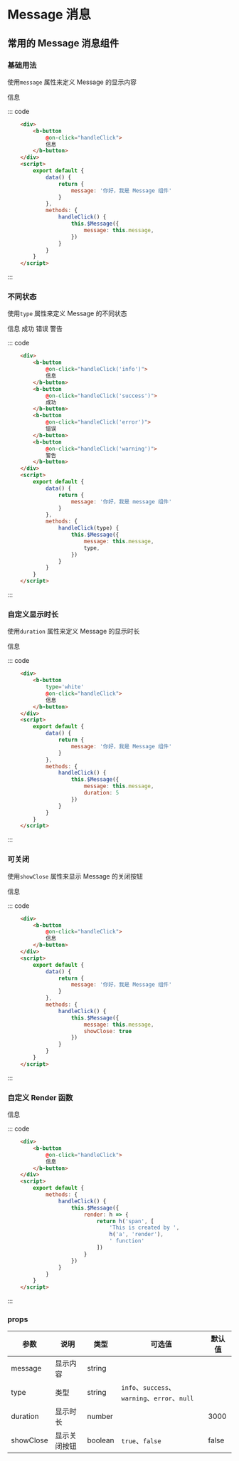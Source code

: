 # Message 消息
常用的 Message 消息组件
-----

### 基础用法
使用```message``` 属性来定义 Message 的显示内容

<div class="example">
    <div class="example-box">
        <div>
            <b-button
                @on-click="handleClick">
                信息
            </b-button>
        </div>
        <script>
            export default {
                data() {
                    return {
                        message: '你好，我是 Message 组件'
                    }
                },
                methods: {
                    handleClick(type) {
                        this.$Message({
                            message: this.message,
                            type
                        })
                    },
                    handleClickShowClose() {
                        this.$Message({
                            message: this.message,
                            showClose: true
                        })
                    },
                    handleClickDruation() {
                        this.$Message({
                            message: this.message,
                            duration: 5
                        })
                    },
                    handleClickRender() {
                        this.$Message({
                            render: h => {
                                return h('span', [
                                    'This is created by ',
                                    h('a', 'render'),
                                    ' function'
                                ])
                            }
                        })
                    }
                }
            }
        </script>
    </div>

::: code 
```html
    <div>
        <b-button
            @on-click="handleClick">
            信息
        </b-button>
    </div>
    <script>
        export default {
            data() {
                return {
                    message: '你好，我是 Message 组件'
                }
            },
            methods: {
                handleClick() {
                    this.$Message({
                        message: this.message,
                    })
                }
            }
        }
    </script>
```
:::
</div>

### 不同状态
使用```type``` 属性来定义 Message 的不同状态

<div class="example">
    <div class="example-box">
        <div >
            <b-button
                @on-click="handleClick('info')">
                信息
            </b-button>
            <b-button
                type='success'
                @on-click="handleClick('success')">
                成功
            </b-button>
            <b-button
                type='error'
                @on-click="handleClick('error')">
                错误
            </b-button>
            <b-button
                type='warning'
                @on-click="handleClick('warning')">
                警告
            </b-button>
        </div>
        <script>
            export default {
                data() {
                    return {
                        message: '你好，我是 Message 组件'
                    }
                },
                methods: {
                    handleClick(type) {
                        this.$Message({
                            message: this.message,
                            type,
                        })
                    }
                }
            }
        </script>
    </div>

::: code
```html
    <div>
        <b-button
            @on-click="handleClick('info')">
            信息
        </b-button>
        <b-button
            @on-click="handleClick('success')">
            成功
        </b-button>
        <b-button
            @on-click="handleClick('error')">
            错误
        </b-button>
        <b-button
            @on-click="handleClick('warning')">
            警告
        </b-button>
    </div>
    <script>
        export default {
            data() {
                return {
                    message: '你好，我是 message 组件'
                }
            },
            methods: {
                handleClick(type) {
                    this.$Message({
                        message: this.message,
                        type,
                    })
                }
            }
        }
    </script>
```
:::
</div>

### 自定义显示时长
使用```duration``` 属性来定义 Message 的显示时长

<div class="example">
    <div class="example-box">
        <div >
            <b-button
                @on-click="handleClickDruation">
                信息
            </b-button>
        </div>
    </div>

::: code
```html
    <div>
        <b-button
            type='white'
            @on-click="handleClick">
            信息
        </b-button>
    </div>
    <script>
        export default {
            data() {
                return {
                    message: '你好，我是 Message 组件'
                }
            },
            methods: {
                handleClick() {
                    this.$Message({
                        message: this.message,
                        duration: 5
                    })
                }
            }
        }
    </script>
```
:::
</div>

### 可关闭
使用```showClose``` 属性来显示 Message 的关闭按钮

<div class="example">
    <div class="example-box">
        <div>
            <b-button
                @on-click="handleClickShowClose">
                信息
            </b-button>
        </div>
    </div>

::: code
```html
    <div>
        <b-button
            @on-click="handleClick">
            信息
        </b-button>
    </div>
    <script>
        export default {
            data() {
                return {
                    message: '你好，我是 Message 组件'
                }
            },
            methods: {
                handleClick() {
                    this.$Message({
                        message: this.message,
                        showClose: true
                    })
                }
            }
        }
    </script>
```
:::
</div>

### 自定义 Render 函数

<div class="example">
    <div class="example-box">
        <div>
            <b-button
                @on-click="handleClickRender">
                信息
            </b-button>
        </div>
    </div>

::: code
```html
    <div>
        <b-button
            @on-click="handleClick">
            信息
        </b-button>
    </div>
    <script>
        export default {
            methods: {
                handleClick() {
                    this.$Message({
                        render: h => {
                            return h('span', [
                                'This is created by ',
                                h('a', 'render'),
                                ' function'
                            ])
                        }
                    })
                }
            }
        }
    </script>
```
:::
</div>

### props
| 参数      | 说明    | 类型      | 可选值       | 默认值   |
|---------- |-------- |---------- |-------------  |-------- |
| message     | 显示内容   | string  |        |       |
| type     | 类型   | string    |   `info`、`success`、`warning`、`error`、`null` |    |
| duration     | 显示时长   | number    |    |  3000  |
| showClose     | 显示关闭按钮  | boolean    |   `true`、`false` |  false  |
